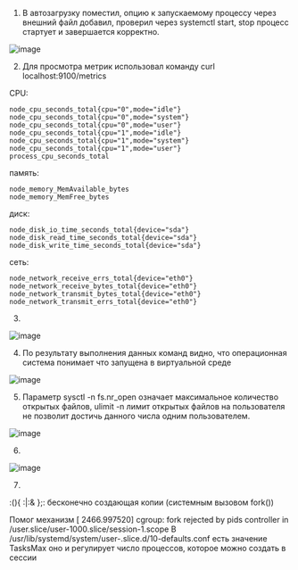 1. В автозагрузку поместил, опцию к запускаемому процессу через внешний файл добавил, проверил через systemctl start, stop процесс стартует и завершается корректно.

![image](https://user-images.githubusercontent.com/127683348/229941051-8280148a-9438-49e2-9dc6-21f41efe00fc.png)



2. Для просмотра метрик использовал команду curl localhost:9100/metrics

CPU:

    node_cpu_seconds_total{cpu="0",mode="idle"} 
    node_cpu_seconds_total{cpu="0",mode="system"} 
    node_cpu_seconds_total{cpu="0",mode="user"}
    node_cpu_seconds_total{cpu="1",mode="idle"} 
    node_cpu_seconds_total{cpu="1",mode="system"} 
    node_cpu_seconds_total{cpu="1",mode="user"}
    process_cpu_seconds_total

память:

    node_memory_MemAvailable_bytes 
    node_memory_MemFree_bytes

диск:

    node_disk_io_time_seconds_total{device="sda"} 
    node_disk_read_time_seconds_total{device="sda"} 
    node_disk_write_time_seconds_total{device="sda"}

сеть:

    node_network_receive_errs_total{device="eth0"} 
    node_network_receive_bytes_total{device="eth0"} 
    node_network_transmit_bytes_total{device="eth0"}
    node_network_transmit_errs_total{device="eth0"}

3.

![image](https://user-images.githubusercontent.com/127683348/229931620-0d7f6f33-07e0-4847-acde-a8fc54d9f6e6.png)

4. По результату выполнения данных команд видно, что операционная система понимает что запущена в виртуальной среде

 ![image](https://user-images.githubusercontent.com/127683348/229934595-fb039c9f-eca1-442e-a8f4-8d9b2750df8c.png)
 
5. Параметр sysctl -n fs.nr_open означает максимальное количество открытых файлов, ulimit -n лимит открытых файлов на пользователя не позволит достичь данного числа одним пользователем.

 ![image](https://user-images.githubusercontent.com/127683348/229934860-6e6c8916-b8e2-4c8e-835b-4bbc511c2482.png)
 
6. 

![image](https://user-images.githubusercontent.com/127683348/229938601-45413437-ead6-4b3a-b292-e3129ace95b3.png)

7. 

:(){ :|:& };: бесконечно создающая  копии (системным вызовом fork())

Помог механизм [ 2466.997520] cgroup: fork rejected by pids controller in /user.slice/user-1000.slice/session-1.scope
В /usr/lib/systemd/system/user-.slice.d/10-defaults.conf  есть значение TasksMax оно и регулирует число процессов, которое можно создать в сессии
